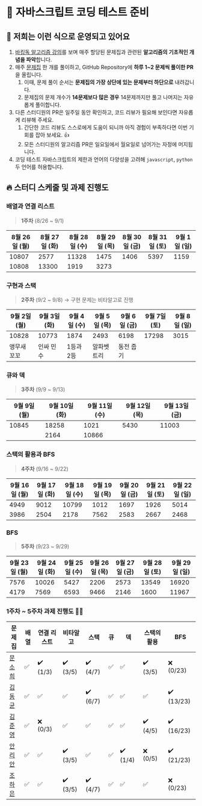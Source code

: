 # 👊 자바스크립트 코딩 테스트 준비

## 🚀 저희는 이런 식으로 운영되고 있어요

1. [바킹독 알고리즘 강의](https://www.youtube.com/watch?v=LcOIobH7ues&list=PLtqbFd2VIQv4O6D6l9HcD732hdrnYb6CY)를 보며 매주 할당된 문제집과 관련된 **알고리즘의 기초적인 개념을 파악**합니다.
2. 매주 [문제집](https://www.acmicpc.net/workbook/by/BaaaaaaaaaaarkingDog) 한 개를 풀이하고, GitHub Repository에 **하루 1~2 문제씩 풀이한 PR**을 올립니다.
   1. 이때, 문제 풀이 순서는 **문제집의 가장 상단에 있는 문제부터 하단으로** 내려갑니다.
   2. 문제집의 문제 개수가 **14문제보다 많은 경우** 14문제까지만 풀고 나머지는 자유롭게 풀이합니다.
3. 다른 스터디원의 PR은 일주일 동안 확인하고, 코드 리뷰가 필요해 보인다면 자유롭게 리뷰해 주세요.
   1. 간단한 코드 리뷰도 스스로에게 도움이 되니까 아직 경험이 부족하다면 이번 기회를 잡아 보세요. 👍
   2. 모든 스터디원의 알고리즘 PR은 일요일에서 월요일로 넘어가는 자정에 머지됩니다.
4. 코딩 테스트 자바스크립트의 제한과 언어의 다양성을 고려해 `javascript`, `python` 두 언어를 허용합니다.

## 🔥 스터디 스케줄 및 과제 진행도

### 배열과 연결 리스트

> **1주차** (8/26 ~ 9/1)

| 8월 26일 (월) | 8월 27일 (화) | 8월 28일 (수) | 8월 29일 (목) | 8월 30일 (금) | 8월 31일 (토) | 9월 1일 (일) |
| ------------- | ------------- | ------------- | ------------- | ------------- | ------------- | ------------ |
| 10807         | 2577          | 11328         | 1475          | 1406          | 5397          | 1159         |
| 10808         | 13300         | 1919          | 3273          |               |               |              |

### 구현과 스택

> **2주차** (9/2 ~ 9/8) → 구현 문제는 비타알고로 진행

| 9월 2일 (월) | 9월 3일 (화) | 9월 4일 (수) | 9월 5일 (목) | 9월 6일 (금) | 9월 7일 (토) | 9월 8일 (일) |
| ------------ | ------------ | ------------ | ------------ | ------------ | ------------ | ------------ |
| 10828        | 10773        | 1874         | 2493         | 6198         | 17298        | 3015         |
| 앵무새 꼬꼬  | 인싸 민수    | 1등과 2등    | 알파벳 트리  | 동전 줍기    |              |              |

### 큐와 덱

> **3주차** (9/9 ~ 9/13)

| 9월 9일 (월) | 9월 10일 (화) | 9월 11일 (수) | 9월 12일 (목) | 9월 13일 (금) |
| ------------ | ------------- | ------------- | ------------- | ------------- |
| 10845        | 18258         | 1021          | 5430          | 11003         |
|              | 2164          | 10866         |               |               |

### 스택의 활용과 BFS

> **4주차** (9/16 ~ 9/22)

| **9월 16일 (월)** | **9월 17일 (화)** | **9월 18일 (수)** | **9월 19일 (목)** | **9월 20일 (금)** | **9월 21일 (토)** | **9월 22일 (일)** |
| ----------------- | ----------------- | ----------------- | ----------------- | ----------------- | ----------------- | ----------------- |
| 4949              | 9012              | 10799             | 1012              | 1697              | 1926              | 5014              |
| 3986              | 2504              | 2178              | 7562              | 2583              | 2667              | 2468              |

### BFS

> **5주차** (9/23 ~ 9/29)

| **9월 23일 (월)** | **9월 24일 (화)** | **9월 25일 (수)** | **9월 26일 (목)** | **9월 27일 (금)** | **9월 28일 (토)** | **9월 29일 (일)** |
| ----------------- | ----------------- | ----------------- | ----------------- | ----------------- | ----------------- | ----------------- |
| 7576              | 10026             | 5427              | 2206              | 2573              | 13549             | 16920             |
| 4179              | 7569              | 6593              | 9466              | 2146              | 1600              | 11967             |

### 1주차 ~ 5주차 과제 진행도 💪🏻

| 문제집                               | 배열 | 연결 리스트 | 비타알고 | 스택     | 큐  | 덱       | 스택의 활용 | BFS        |
| ------------------------------------ | ---- | ----------- | -------- | -------- | --- | -------- | ----------- | ---------- |
| [문소희](https://github.com/ccconac) | ✅   | ✔️ (1/3)    | ✔️ (3/5) | ✔️ (4/7) | ✅  | ✅       | ✔️ (3/5)    | ❌ (0/23)  |
| [김동균](https://github.com/ccconac) | ✅   | ✅          | ✅       | ✔️ (6/7) | ✅  | ✅       | ✅          | ✔️ (13/23) |
| [김준영](https://github.com/ccconac) | ✅   | ❌ (0/3)    | ✅       | ✅       | ✅  | ✅       | ✔️ (4/5)    | ✔️ (16/23) |
| [안리안](https://github.com/ccconac) | ✅   | ✅          | ✔️ (3/5) | ✅       | ✅  | ✔️ (1/4) | ❌ (0/5)    | ✔️ (21/23) |
| [조하은](https://github.com/ccconac) | ✅   | ✅          | ✔️ (3/5) | ✔️ (4/7) | ✅  | ✅       | ✅          | ❌ (0/23)  |
